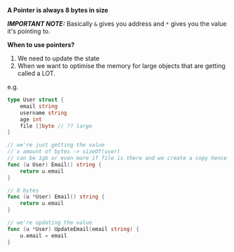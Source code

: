 **A Pointer is always 8 bytes in size**

***IMPORTANT NOTE:*** Basically `&` gives you address and `*` gives you the value it's pointing to.

**When to use pointers?**
1. We need to update the state
2. When we want to optimise the memory for large objects that are getting called a LOT.

e.g. 
```Go
type User struct {
	email string
	username string
	age int
	file []byte // ?? large
}

// we're just getting the value
// x amount of bytes -> sizeOf(user)
// can be 1gb or even more if file is there and we create a copy hence pointer is better approach
func (u User) Email() string {
	return u.email
}

// 8 bytes
func (u *User) Email() string {
	return u.email
}

// we're updating the value
func (u *User) UpdateEmail(email string) {
	u.email = email
}
```